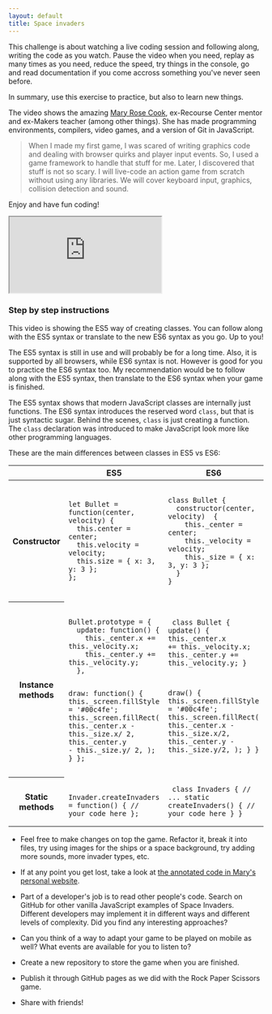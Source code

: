 ```yaml
---
layout: default
title: Space invaders
---
```


This challenge is about watching a live coding session and following along, writing the code as you watch. Pause the video when you need, replay as many times as you need, reduce the speed, try things in the console, go and read documentation if you come accross something you've never seen before.

In summary, use this exercise to practice, but also to learn new things.

The video shows the amazing [Mary Rose Cook](https://maryrosecook.com/), ex-Recourse Center mentor and ex-Makers teacher (among other things). She has made programming environments, compilers, video games, and a version of Git in JavaScript.

<blockquote>
When I made my first game, I was scared of writing graphics code and dealing with browser quirks and player input events. So, I used a game framework to handle that stuff for me. Later, I discovered that stuff is not so scary. I will live-code an action game from scratch without using any libraries. We will cover keyboard input, graphics, collision detection and sound.
</blockquote>

Enjoy and have fun coding!

<iframe class="youtube" src="https://www.youtube.com/embed/hbKN-9o5&lowbar;Z0" allow="accelerometer; autoplay; encrypted-media; gyroscope; picture-in-picture" allowfullscreen></iframe>

### Step by step instructions

This video is showing the ES5 way of creating classes. You can follow along with the ES5 syntax or translate to the new ES6 syntax as you go. Up to you!

The ES5 syntax is still in use and will probably be for a long time. Also, it is supported by all browsers, while ES6 syntax is not. However is good for you to practice the ES6 syntax too. My recommendation would be to follow along with the ES5 syntax, then translate to the ES6 syntax when your game is finished.

The ES5 syntax shows that modern JavaScript classes are internally just functions. The ES6 syntax introduces the reserved word `class`, but that is just syntactic sugar. Behind the scenes, `class` is just creating a function.  The `class` declaration was introduced to make JavaScript look more like other programming languages.

These are the main differences between classes in ES5 vs ES6:

<table class="es-table">
  <thead>
    <tr>
      <th></th>
      <th>ES5</th>
      <th>ES6</th>
    </tr>
  </thead>

  <tbody>
    <tr>
      <th>Constructor</th>
      <td>
        <pre><code class="language-js">
let Bullet = function(center, velocity) {
  this.center = center;
  this.velocity = velocity;
  this.size = { x: 3, y: 3 };
};
        </code></pre>
      </td>
      <td>
        <pre><code class="language-js">
class Bullet {
  constructor(center, velocity)  {
    this.&lowbar;center = center;
    this.&lowbar;velocity = velocity;
    this.&lowbar;size = { x: 3, y: 3 };
  }
}
        </code></pre>
      </td>
    </tr>
    <tr>
      <th>Instance methods</th>
      <td>
        <pre><code class="language-js">
Bullet.prototype = {
  update: function() {
    this.&lowbar;center.x += this.&lowbar;velocity.x;
    this.&lowbar;center.y += this.&lowbar;velocity.y;
  },

  draw: function() {
    this.&lowbar;screen.fillStyle = '#00c4fe';
    this.&lowbar;screen.fillRect(
      this.&lowbar;center.x - this.&lowbar;size.x/ 2,
      this.&lowbar;center.y - this.&lowbar;size.y/ 2,
    );
  }
};
          </code></pre>
      </td>
      <td>
        <pre><code class="language-js">
class Bullet {
  update() {
    this.&lowbar;center.x += this.&lowbar;velocity.x;
    this.&lowbar;center.y += this.&lowbar;velocity.y;
  }

  draw() {
    this.&lowbar;screen.fillStyle = '#00c4fe';
    this.&lowbar;screen.fillRect(
      this.&lowbar;center.x - this.&lowbar;size.x/2,
      this.&lowbar;center.y - this.&lowbar;size.y/2,
    );
  }
}
        </code></pre>
      </td>
    </tr>
    <tr>
      <th>Static methods</th>
      <td>
        <pre><code class="language-js">
Invader.createInvaders = function() {
  // your code here
};
        </code></pre>
      </td>
      <td>
        <pre><code class="language-js">
class Invaders {
  // ...
  static createInvaders() {
    // your code here
  }
}
        </code></pre>
      </td>
    </tr>
  </tbody>
</table>

* Feel free to make changes on top the game. Refactor it, break it into files, try using images for the ships or a space background, try adding more sounds, more invader types, etc.

* If at any point you get lost, take a look at [the annotated code in Mary's personal website](http://annotated-code.maryrosecook.com/space-invaders/index.html).

* Part of a developer's job is to read other people's code. Search on GitHub for other vanilla JavaScript examples of Space Invaders. Different developers may implement it in different ways and different levels of complexity. Did you find any interesting approaches?

* Can you think of a way to adapt your game to be played on mobile as well? What events are available for you to listen to?

* Create a new repository to store the game when you are finished.

* Publish it through GitHub pages as we did with the Rock Paper Scissors game.

* Share with friends!
